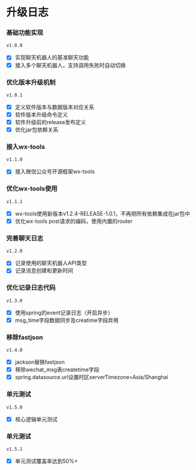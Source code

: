 # 升级日志

### 基础功能实现
`v1.0.0`
- [x] 实现聊天机器人的基准聊天功能
- [x] 接入多个聊天机器人，支持调用失败时自动切换

### 优化版本升级机制
`v1.0.1`
- [x] 定义软件版本与数据版本对应关系
- [x] 软件版本升级命令定义
- [x] 软件升级前的release发布定义
- [x] 优化jar包依赖关系

### 接入wx-tools
`v1.1.0`
- [x] 接入微信公众号开源框架wx-tools

### 优化wx-tools使用
`v1.1.1`
- [x] wx-tools使用新版本v1.2.4-RELEASE-1.0.1，不再把所有依赖集成在jar包中
- [x] 优化wx-tools post请求的编码，使用内置的router

### 完善聊天日志
`v1.2.0`
- [x] 记录使用的聊天机器人API类型
- [x] 记录消息创建和更新时间

### 优化记录日志代码
`v1.3.0`
- [x] 使用spring的event记录日志（开启异步）
- [x] msg_time字段数据同步及creatime字段弃用

### 移除fastjson
`v1.4.0`
- [x] jackson替换fastjson
- [x] 移除wechat_msg表createtime字段
- [x] spring.datasource.url设置时区serverTimezone=Asia/Shanghai

### 单元测试
`v1.5.0`
- [x] 核心逻辑单元测试

### 单元测试
`v1.5.1`
- [x] 单元测试覆盖率达到50%+